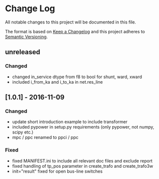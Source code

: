 # Change Log
All notable changes to this project will be documented in this file.

The format is based on [Keep a Changelog](http://keepachangelog.com/) 
and this project adheres to [Semantic Versioning](http://semver.org/).

## unreleased
### Changed
- changed in_service dtype from f8 to bool for shunt, ward, xward
- included i_from_ka and i_to_ka in net.res_line

## [1.0.1] - 2016-11-09
### Changed
- update short introduction example to include transformer
- included pypower in setup.py requirements (only pypower, not numpy, scipy etc.)
- mpc / ppc renamed to ppci / ppc

### Fixed
- fixed MANIFEST.ini to include all relevant doc files and exclude report
- fixed handling of tp_pos parameter in create_trafo and create_trafo3w
- init="result" fixed for open bus-line switches